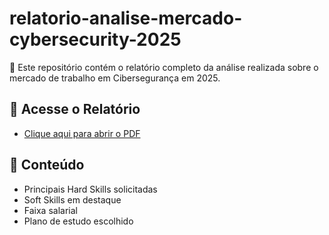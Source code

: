 # relatorio-analise-mercado-cybersecurity-2025

📄 Este repositório contém o relatório completo da análise realizada sobre o mercado de trabalho em Cibersegurança em 2025.

## 🔗 Acesse o Relatório
- [Clique aqui para abrir o PDF](./relatorio-mercado-trabalho-cybersecurity.pdf)

## 📌 Conteúdo
- Principais Hard Skills solicitadas
- Soft Skills em destaque
- Faixa salarial
- Plano de estudo escolhido

